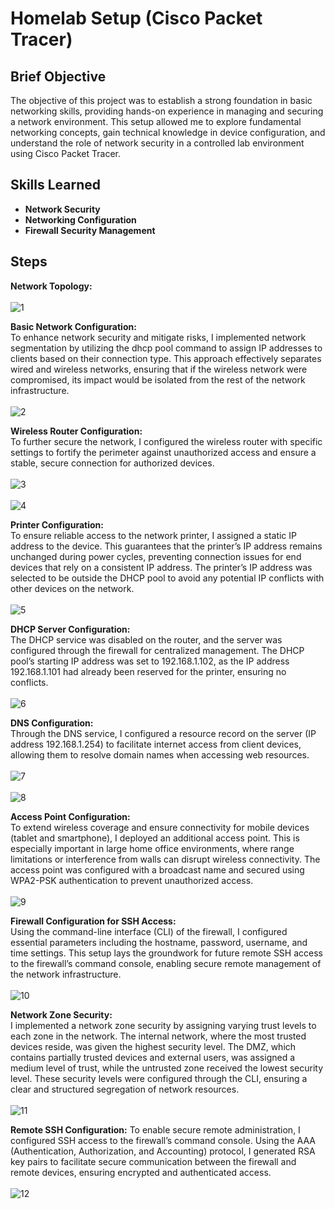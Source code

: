 <h1>Homelab Setup (Cisco Packet Tracer)</h1>

<h2>Brief Objective</h2>
The objective of this project was to establish a strong foundation in basic networking skills, providing hands-on experience in managing and securing a network environment. This setup allowed me to explore fundamental networking concepts, gain technical knowledge in device configuration, and understand the role of network security in a controlled lab environment using Cisco Packet Tracer. <br />


<h2>Skills Learned</h2>

- <b>Network Security</b> 
- <b>Networking Configuration</b>
- <b>Firewall Security Management</b>

<h2>Steps</h2>

**Network Topology:** <br/>
<br />
![1](https://github.com/user-attachments/assets/94a280cf-390d-4409-bbd8-ebe076b27759) <br />

**Basic Network Configuration:** <br/>
To enhance network security and mitigate risks, I implemented network segmentation by utilizing the dhcp pool command to assign IP addresses to clients based on their connection type. This approach effectively separates wired and wireless networks, ensuring that if the wireless network were compromised, its impact would be isolated from the rest of the network infrastructure. <br/>
<br />
![2](https://github.com/user-attachments/assets/baa757d0-352c-48ec-9555-030913706154) <br />

**Wireless Router Configuration:** <br/>
To further secure the network, I configured the wireless router with specific settings to fortify the perimeter against unauthorized access and ensure a stable, secure connection for authorized devices.  <br/>
<br />
![3](https://github.com/user-attachments/assets/641089fc-aaff-432a-9688-a753c0e4fa3e) <br />
<br />
![4](https://github.com/user-attachments/assets/26c564de-88ff-402b-8493-95f8959856f2) <br />

**Printer Configuration:** <br/>
To ensure reliable access to the network printer, I assigned a static IP address to the device. This guarantees that the printer’s IP address remains unchanged during power cycles, preventing connection issues for end devices that rely on a consistent IP address. The printer’s IP address was selected to be outside the DHCP pool to avoid any potential IP conflicts with other devices on the network. <br />
<br />
![5](https://github.com/user-attachments/assets/fc089eb3-c586-4dc2-9779-7a01f86c581d) <br />

**DHCP Server Configuration:** <br/>
The DHCP service was disabled on the router, and the server was configured through the firewall for centralized management. The DHCP pool’s starting IP address was set to 192.168.1.102, as the IP address 192.168.1.101 had already been reserved for the printer, ensuring no conflicts. <br />
<br />
![6](https://github.com/user-attachments/assets/43d432e4-dd06-49c2-a1d6-d5152cf1b622) <br />

**DNS Configuration:** <br/>
Through the DNS service, I configured a resource record on the server (IP address 192.168.1.254) to facilitate internet access from client devices, allowing them to resolve domain names when accessing web resources. <br/>
<br />
![7](https://github.com/user-attachments/assets/738fadb6-e5f9-45d6-8f5d-58faab525240) <br />
<br />
![8](https://github.com/user-attachments/assets/1f28549d-f832-4f92-8417-87d0367eae9d) <br />

**Access Point Configuration:** <br/>
To extend wireless coverage and ensure connectivity for mobile devices (tablet and smartphone), I deployed an additional access point. This is especially important in large home office environments, where range limitations or interference from walls can disrupt wireless connectivity. The access point was configured with a broadcast name and secured using WPA2-PSK authentication to prevent unauthorized access.  <br/>
<br />
![9](https://github.com/user-attachments/assets/e9a7e249-2e15-4548-b429-5eae338b2b7b) <br />

**Firewall Configuration for SSH Access:** <br/>
Using the command-line interface (CLI) of the firewall, I configured essential parameters including the hostname, password, username, and time settings. This setup lays the groundwork for future remote SSH access to the firewall’s command console, enabling secure remote management of the network infrastructure. <br/>
<br />
![10](https://github.com/user-attachments/assets/5e0df239-a1ff-4828-92ff-84ea57562b71) <br />

**Network Zone Security:** <br/>
I implemented a network zone security by assigning varying trust levels to each zone in the network. The internal network, where the most trusted devices reside, was given the highest security level. The DMZ, which contains partially trusted devices and external users, was assigned a medium level of trust, while the untrusted zone received the lowest security level. These security levels were configured through the CLI, ensuring a clear and structured segregation of network resources. <br />
<br />
![11](https://github.com/user-attachments/assets/9500a620-0db7-49c9-b1b3-d1a346854e99) <br />

**Remote SSH Configuration:**
To enable secure remote administration, I configured SSH access to the firewall’s command console. Using the AAA (Authentication, Authorization, and Accounting) protocol, I generated RSA key pairs to facilitate secure communication between the firewall and remote devices, ensuring encrypted and authenticated access. <br />
<br />
![12](https://github.com/user-attachments/assets/8a7bdf84-01fa-430f-b01f-36ce184ed062) <br />

<!--
 ```diff
- text in red
+ text in green
! text in orange
# text in gray
@@ text in purple (and bold)@@
```
--!>
